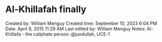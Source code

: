 # Al-Khillafah finally

Created by: William Menguy
Created time: September 10, 2023 6:04 PM
Date: April 8, 2015 11:29 AM
Last edited by: William Menguy
Notes: Al-Khillafa - the caliphate
person: @jundullah, UCE-1